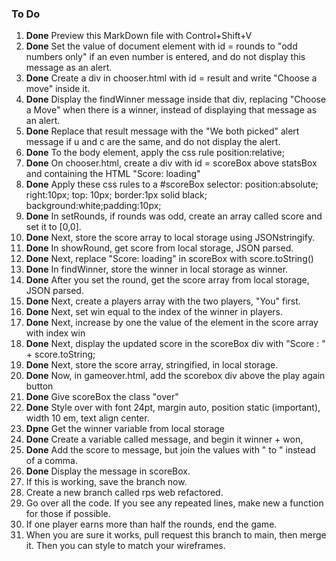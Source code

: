 ### To Do

1. **Done** Preview this MarkDown file with Control+Shift+V
1. **Done** Set the value of document element with id = rounds to "odd numbers only" if an even number is entered, and do not display this message as an alert.
1. **Done** Create a div in chooser.html with id = result and write "Choose a move" inside it. 
1. **Done** Display the findWinner message inside that div, replacing "Choose a Move" when there is a winner, instead of displaying that message as an alert. 
1. **Done** Replace that result message with the "We both picked" alert message if u and c are the same, and do not display the alert. 
1. **Done** To the body element, apply the css rule position:relative;
1. **Done** On chooser.html, create a div with id = scoreBox above statsBox and containing the HTML "Score: loading"
1. **Done** Apply these css rules to a #scoreBox selector:  position:absolute; right:10px; top: 10px; border:1px solid black; background:white;padding:10px;
1. **Done** In setRounds, if rounds was odd, create an array called score and set it to [0,0]. 
1. **Done** Next, store the score array to local storage using JSONstringify.
1. **Done** In showRound, get score from local storage, JSON parsed.
1. **Done** Next, replace "Score: loading" in scoreBox with score.toString()
1. **Done** In findWinner, store the winner in local storage as winner.
1. **Done** After you set the round, get the score array from local storage, JSON parsed. 
1. **Done** Next, create a players array with the two players, "You" first. 
1. **Done** Next, set win equal to the index of the winner in players.
1. **Done** Next, increase by one the value of the element in the score array with index win
1. **Done** Next, display the updated score in the scoreBox div with "Score : " + score.toString;
1. **Done** Next, store the score array, stringified, in local storage.
1. **Done** Now, in gameover.html, add the scorebox div above the play again button
1. **Done** Give scoreBox the class "over" 
1. **Done** Style over with font 24pt, margin auto, position static (important), width 10 em, text align center.
1. **Dpne** Get the winner variable from local storage
1. **Done** Create a variable called message, and begin it winner + won, 
1. **Done** Add the score to message, but join the values with " to " instead of a comma. 
1. **Done** Display the message in scoreBox. 
1. If this is working, save the branch now. 
1. Create a new branch called rps web refactored. 
1. Go over all the code.  If you see any repeated lines, make new a function for those if possible.  
1. If one player earns more than half the rounds, end the game.
1. When you are sure it works, pull request this branch to main, then merge it.  Then you can style to match your wireframes.
